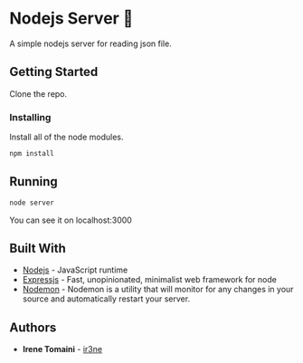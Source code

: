 # Nodejs Server 🚀

A simple nodejs server for reading json file.

## Getting Started

Clone the repo.

### Installing

Install all of the node modules.

```bash
npm install
```

## Running

```bash
node server
```

You can see it on localhost:3000

## Built With

- [Nodejs](https://github.com/nodejs/node) - JavaScript runtime
- [Expressjs](https://github.com/expressjs/express) - Fast, unopinionated, minimalist web framework for node
- [Nodemon](https://nodemon.io/) - Nodemon is a utility that will monitor for any changes in your source and automatically restart your server.

## Authors

- **Irene Tomaini** - [ir3ne](https://github.com/ir3ne)
